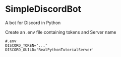 # SimpleDiscordBot
A bot for Discord in Python

Create an .env file containing tokens and Server name
```
#.env
DISCORD_TOKEN='...'
DISCORD_GUILD='RealPythonTutorialServer'
```
